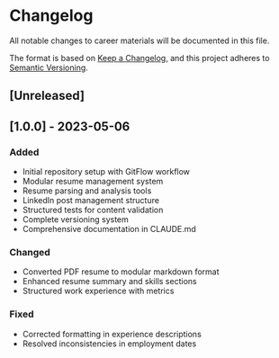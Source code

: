 # Changelog

All notable changes to career materials will be documented in this file.

The format is based on [Keep a Changelog](https://keepachangelog.com/en/1.0.0/),
and this project adheres to [Semantic Versioning](https://semver.org/spec/v2.0.0.html).

## [Unreleased]

## [1.0.0] - 2023-05-06
### Added
- Initial repository setup with GitFlow workflow
- Modular resume management system
- Resume parsing and analysis tools
- LinkedIn post management structure
- Structured tests for content validation
- Complete versioning system
- Comprehensive documentation in CLAUDE.md

### Changed
- Converted PDF resume to modular markdown format
- Enhanced resume summary and skills sections
- Structured work experience with metrics

### Fixed
- Corrected formatting in experience descriptions
- Resolved inconsistencies in employment dates